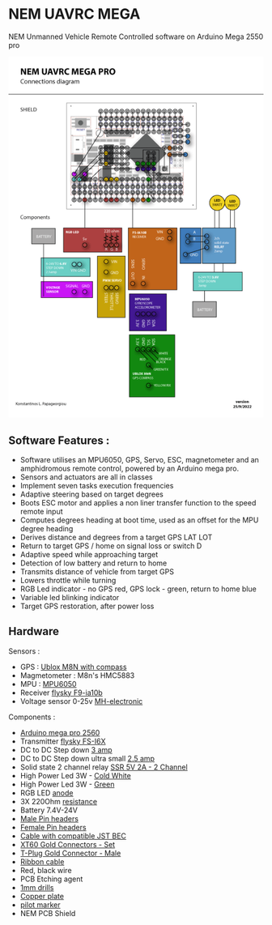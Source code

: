 # NEM UAVRC MEGA

NEM Unmanned Vehicle Remote Controlled software on Arduino Mega 2550 pro


![Shield diagram](pcb/NEM_UAVRC_MEGA_CONNECTIONS.png)


## Software Features :

- Software utilises an MPU6050, GPS, Servo, ESC, magnetometer and an amphidromous remote control, powered by an Arduino mega pro.
- Sensors and actuators are all in classes
- Implement seven tasks execution frequencies
- Adaptive steering based on target degrees
- Boots ESC motor and applies a non liner transfer function to the speed remote input
- Computes degrees heading at boot time, used as an offset for the MPU degree heading
- Derives distance and degrees from a target GPS LAT LOT
- Return to target GPS / home on signal loss or switch D
- Adaptive speed while approaching target
- Detection of low battery and return to home
- Transmits distance of vehicle from target GPS
- Lowers throttle while turning
- RGB Led indicator - no GPS red, GPS lock - green, return to home blue
- Variable led blinking indicator
- Target GPS restoration, after power loss

## Hardware

Sensors :

- GPS : [Ublox M8N with compass](https://www.aliexpress.com/item/4001267138914.html)
- Magmetometer : M8n's HMC5883
- MPU : [MPU6050](https://www.aliexpress.com/item/32340949017.html)
- Receiver  [flysky F9-ia10b](https://www.aliexpress.com/item/1005002151189775.html)
- Voltage sensor 0-25v [MH-electronic](https://www.hellasdigital.gr/electronics/sensors/current-sensors/voltage-sensor-module-for-robot-arduino-dc-0-25-v/)

Components : 

- [Arduino mega pro 2560](https://www.aliexpress.com/item/1005002828018807.html)
- Transmitter [flysky FS-I6X](https://www.aliexpress.com/item/1005002086903692.html)
- DC to DC Step down [3 amp](https://grobotronics.com/dc-dc-step-down-1.3-35v-3a.html)
- DC to DC Step down ultra small [2.5 amp](https://www.aliexpress.com/item/32880983608.html)
- Solid state 2 channel relay [SSR 5V 2A - 2 Channel](https://grobotronics.com/relay-module-ssr-5v-2a-2-channel.html)
- High Power Led 3W - [Cold White](https://grobotronics.com/high-power-led-3w-cold-white-emitter-2.html)
- High Power Led 3W - [Green](https://grobotronics.com/high-power-led-3w-green-emitter-2.html)
- RGB LED [anode](https://grobotronics.com/led-clear-5mm-rgb-common-anode.html)
- 3X 220Ohm [resistance](https://grobotronics.com/resistor-1-4w-metal-1-220ohm.html)
- Battery 7.4V-24V
- [Male Pin headers](https://grobotronics.com/pin-header-1x40-male-2.54mm-black-long-centered.html)
- [Female Pin headers](https://grobotronics.com/pin-header-1x10-female-2.54mm.html)
- [Cable with compatible JST BEC](http://www.nemhobby.com/plug-extension-silicone-wire-10cm-with-jst-gold-connectors-male-p34787.html)
- [XT60 Gold Connectors - Set](http://www.nemhobby.com/xt60-gold-connectors-set-p32855.html)
- [T-Plug Gold Connector - Male](http://www.nemhobby.com/t-plug-gold-connector-male-p34785.html)
- [Ribbon cable](https://grobotronics.com/ribbon-cable-28awg-0.081mm2-14-wire.html)
- Red, black wire
- PCB Etching agent
- [1mm drills](https://www.ergaleiogatos.gr/shop/trypania-sidirou-hss-bluespot-set-10-temachion/)
- [Copper plate](https://grobotronics.com/prototyping-copper-board-100x75mm-0.8mm-35um-2-layer.html)
- [pilot marker](https://goniasou.gr/pilot-markadoros-anexitilos-twin-marker-begreen/)
- NEM PCB Shield

